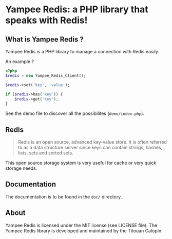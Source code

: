 Yampee Redis: a PHP library that speaks with Redis!
=============================================================

What is Yampee Redis ?
----------------------------

Yampee Redis is a PHP library to manage a connection with Redis easily.

An example ?

``` php
<?php
$redis = new Yampee_Redis_Client();

$redis->set('key', 'value');

if ($redis->has('key')) {
	$redis->get('key');
}
```

See the demo file to discover all the possibilites (`demo/index.php`).

Redis
-------------

>Redis is an open source, advanced key-value store. It is often referred to as
>a data structure server since keys can contain strings, hashes, lists, sets and
>sorted sets.

This open source storage system is very useful for cache or very quick storage
needs.

Documentation
-------------

The documentation is to be found in the `doc/` directory.

About
-------

Yampee Redis is licensed under the MIT license (see LICENSE file).
The Yampee Redis library is developed and maintained by the Titouan Galopin.
